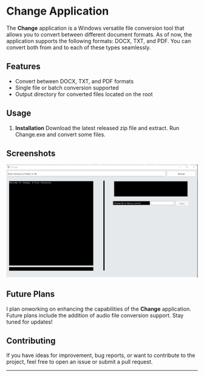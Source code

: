 # Change Application

The **Change** application is a Windows versatile file conversion tool that allows you to convert between different document formats. As of now, the application supports the following formats: DOCX, TXT, and PDF. You can convert both from and to each of these types seamlessly.

## Features

- Convert between DOCX, TXT, and PDF formats
- Single file or batch conversion supported
- Output directory for converted files located on the root

## Usage

1. **Installation**
  Download the latest released zip file and extract. Run Change.exe and convert some files.

## Screenshots
  ![Model](https://github.com/Axel-Negron/Change/blob/main/icon/Screenshot%202023-12-14%20211853.png)
## Future Plans

I plan onworking on enhancing the capabilities of the **Change** application. Future plans include the addition of audio file conversion support. Stay tuned for updates!

## Contributing

If you have ideas for improvement, bug reports, or want to contribute to the project, feel free to open an issue or submit a pull request.


---

